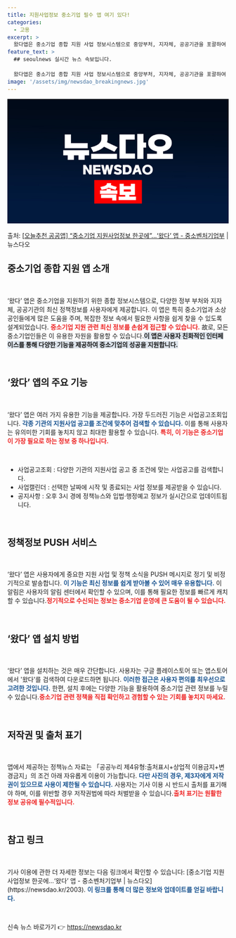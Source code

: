 ```yaml
---
title: 지원사업정보 중소기업 필수 앱 여기 있다!
categories:
  - 고용
excerpt: >
  왔다앱은 중소기업 종합 지원 사업 정보시스템으로 중앙부처, 지자체, 공공기관을 포괄하여 분야별 최신 정책정보…
feature_text: >
  ## seoulnews 실시간 뉴스 속보입니다.

  왔다앱은 중소기업 종합 지원 사업 정보시스템으로 중앙부처, 지자체, 공공기관을 포괄하여 분야별 최신 정책정보…
image: '/assets/img/newsdao_breakingnews.jpg'
---
```


![뉴스다오 속보](/assets/img/newsdao_breakingnews.jpg)

<p>출처: <a href="https://newsdao.kr/2003" rel="dofollow">[오늘추천 공공앱] “중소기업 지원사업정보 한곳에”…‘왔다’ 앱 - 중소벤처기업부</a> | 뉴스다오</p>

<h2 data-ke-size="size26">중소기업 종합 지원 앱 소개</h2>

<p data-ke-size="size16">&nbsp;</p>
‘왔다’ 앱은 중소기업을 지원하기 위한 종합 정보시스템으로, 다양한 정부 부처와 지자체, 공공기관의 최신 정책정보를 사용자에게 제공합니다. 이 앱은 특히 중소기업과 소상공인들에게 많은 도움을 주며, 복잡한 정보 속에서 필요한 사항을 쉽게 찾을 수 있도록 설계되었습니다. <b><span style="color: #ee2323;">중소기업 지원 관련 최신 정보를 손쉽게 접근할 수 있습니다.</span></b> 故로, 모든 중소기업인들은 이 유용한 자원을 활용할 수 있습니다.<b><span style="background-color: #21538527;">이 앱은 사용자 친화적인 인터페이스를 통해 다양한 기능을 제공하여 중소기업의 성공을 지원합니다.</span></b>

<p data-ke-size="size16">&nbsp;</p>

<h2 data-ke-size="size26">‘왔다’ 앱의 주요 기능</h2>

<p data-ke-size="size16">&nbsp;</p>
‘왔다’ 앱은 여러 가지 유용한 기능을 제공합니다. 가장 두드러진 기능은 사업공고조회입니다. <b><span style="color: #1a5490;">각종 기관의 지원사업 공고를 조건에 맞추어 검색할 수 있습니다.</span></b> 이를 통해 사용자는 유의미한 기회를 놓치지 않고 최대한 활용할 수 있습니다. <b><span style="color: #ee2323;">특히, 이 기능은 중소기업이 가장 필요로 하는 정보 중 하나입니다.</span></b> 

<p data-ke-size="size16">&nbsp;</p>

<div>
    <ul>
        <li>사업공고조회 : 다양한 기관의 지원사업 공고 중 조건에 맞는 사업공고를 검색합니다.</li>
        <li>사업캘린더 : 선택한 날짜에 시작 및 종료되는 사업 정보를 제공받을 수 있습니다.</li>
        <li>공지사항 : 오후 3시 경에 정책뉴스와 입법·행정예고 정보가 실시간으로 업데이트됩니다.</li>
    </ul>
</div>

<p data-ke-size="size16">&nbsp;</p>

<h2 data-ke-size="size26">정책정보 PUSH 서비스</h2>

<p data-ke-size="size16">&nbsp;</p>
‘왔다’ 앱은 사용자에게 중요한 지원 사업 및 정책 소식을 PUSH 메시지로 정기 및 비정기적으로 발송합니다. <b><span style="color: #1a5490;">이 기능은 최신 정보를 쉽게 받아볼 수 있어 매우 유용합니다.</span></b> 이 알림은 사용자의 알림 센터에서 확인할 수 있으며, 이를 통해 필요한 정보를 빠르게 캐치할 수 있습니다.<b><span style="color: #ee2323;">정기적으로 수신되는 정보는 중소기업 운영에 큰 도움이 될 수 있습니다.</span></b> 

<p data-ke-size="size16">&nbsp;</p>

<h2 data-ke-size="size26">‘왔다’ 앱 설치 방법</h2>

<p data-ke-size="size16">&nbsp;</p>
‘왔다’ 앱을 설치하는 것은 매우 간단합니다. 사용자는 구글 플레이스토어 또는 앱스토어에서 '왔다'를 검색하여 다운로드하면 됩니다. <b><span style="color: #1a5490;">이러한 접근은 사용자 편의를 최우선으로 고려한 것입니다.</span></b> 한편, 설치 후에는 다양한 기능을 활용하여 중소기업 관련 정보를 누릴 수 있습니다.<b><span style="color: #ee2323;">중소기업 관련 정책을 직접 확인하고 경험할 수 있는 기회를 놓치지 마세요.</span></b>

<p data-ke-size="size16">&nbsp;</p>

<h2 data-ke-size="size26">저작권 및 출처 표기</h2>

<p data-ke-size="size16">&nbsp;</p>
앱에서 제공하는 정책뉴스 자료는 「공공누리 제4유형:출처표시+상업적 이용금지+변경금지」의 조건 아래 자유롭게 이용이 가능합니다. <b><span style="color: #1a5490;">다만 사진의 경우, 제3자에게 저작권이 있으므로 사용이 제한될 수 있습니다.</span></b> 사용자는 기사 이용 시 반드시 출처를 표기해야 하며, 이를 위반할 경우 저작권법에 따라 처벌받을 수 있습니다.<b><span style="color: #ee2323;">출처 표기는 원활한 정보 공유에 필수적입니다.</span></b>

<p data-ke-size="size16">&nbsp;</p>

<h2 data-ke-size="size26">참고 링크</h2>

<p data-ke-size="size16">&nbsp;</p>
기사 이용에 관한 더 자세한 정보는 다음 링크에서 확인할 수 있습니다: [중소기업 지원사업정보 한곳에…‘왔다’ 앱 - 중소벤처기업부 | 뉴스다오](https://newsdao.kr/2003). <b><span style="color: #1a5490;">이 링크를 통해 더 많은 정보와 업데이트를 얻길 바랍니다.</span></b>

<p data-ke-size="size16">&nbsp;</p> 

신속 뉴스 바로가기 👉 <a href="https://newsdao.kr" rel="dofollow">https://newsdao.kr</a>


